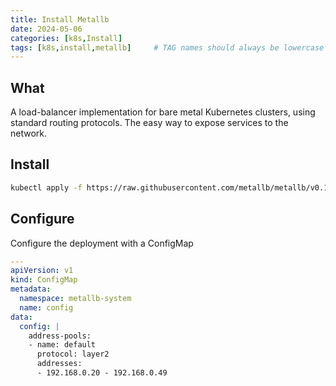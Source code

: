 ```yaml
---
title: Install Metallb
date: 2024-05-06
categories: [k8s,Install]
tags: [k8s,install,metallb]     # TAG names should always be lowercase
---
```


## What

A load-balancer implementation for bare metal Kubernetes clusters, using standard routing protocols.
The easy way to expose services to the network.

## Install

```bash
kubectl apply -f https://raw.githubusercontent.com/metallb/metallb/v0.14.5/config/manifests/metallb-native.yaml
```

## Configure

Configure the deployment with a ConfigMap

```yaml
---
apiVersion: v1
kind: ConfigMap
metadata:
  namespace: metallb-system
  name: config
data:
  config: |
    address-pools:
    - name: default
      protocol: layer2
      addresses:
      - 192.168.0.20 - 192.168.0.49
```

